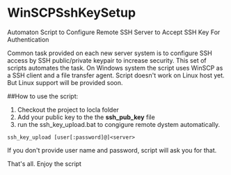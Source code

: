 # WinSCPSshKeySetup
Automaton Script to Configure Remote SSH Server to Accept SSH Key For Authentication

Common task provided on each new server system is to configure SSH access by SSH public/private keypair to increase security. This set of scripts automates the task. 
On Windows system the script uses WinSCP as a SSH client and a file transfer agent. 
Script doesn't work on Linux host yet. But Linux support will be provided soon.

##How to use the script:

1. Checkout the project to locla folder
2. Add your public key to the the **ssh_pub_key** file
3. run the ssh_key_upload.bat to congigure remote dystem automatically.

`ssh_key_upload [user[:password]@]<server>`

If you don't provide user name and password, script will ask you for that.

That's all. Enjoy the script
